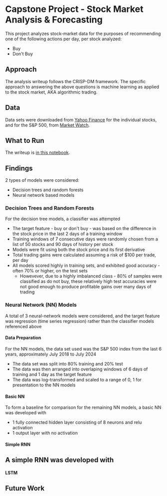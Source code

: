 # Capstone Project - Stock Market Analysis & Forecasting
This project analyzes stock-market data for the purposes of recommending one of the following actions per day, per stock analyzed:
- Buy
- Don't Buy

## Approach
The analysis writeup follows the CRISP-DM framework. The specific approach to answering the above questions is machine learning as applied to the stock market, AKA algorithmic trading.

## Data
Data sets were downloaded from [Yahoo Finance](https://finance.yahoo.com/) for the individual stocks, and for the S&P 500, from [Market Watch](https://www.marketwatch.com/investing/index/spx/download-data?startDate=4/8/2024&endDate=07/05/2024).

## What to Run
The writeup is [in this notebook](./stock_market_analysis_chipped.ipynb).

## Findings
2 types of models were considered:
- Decision trees and random forests
- Neural network based models

### Decision Trees and Random Forests
For the decision tree models, a classifier was attempted
- The target feature - buy or don't buy - was based on the difference in the stock price in the last 2 days of a training window
- Training windows of 7 consecutive days were randomly chosen from a list of 50 stocks and 90 days of history per stock
- Models were fit using both the stock price and its first derivative
- Total trading gains were calculated assuming a risk of $100 per trade, per day
- All models scored highly in training sets, and exhibited good accuracy - often 70% or higher, on the test sets
    - Howevever, due to a highly imbalanced class - 80% of samples were classified as do not buy, these relatively high test accuracies were not good enough to produce profitable gains over many days of trading

### Neural Network (NN) Models
A total of 3 neural-network models were considered, and the target feature was regression (time series regression) rather than the classifier models referenced above

#### Data Preparation
For the NN models, the data set used was the S&P 500 index from the last 6 years, approximately July 2018 to July 2024
- The data set was split into 80% training and 20% test
- The data was then arranged into overlaping windows of 6 days of training and 1 day as the target feature
- The data was log-transformed and scaled to a range of 0, 1 for presentation to the NN models

#### Basic NN
To form a baseline for comparison for the remaining NN models, a basic NN was developed with
- 1 fully connected hidden layer consisting of 8 neurons and relu activation
- 1 output layer with no activation

#### Simple RNN
A simple RNN was developed with
- 

#### LSTM

## Future Work